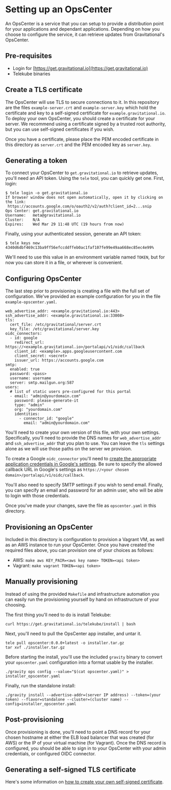Setting up an OpsCenter
===
An OpsCenter is a service that you can setup to provide a distribution point for your applications and dependant applications. Depending on how you choose to configure the service, it can retrieve updates from Gravitational's OpsCenter.

Pre-requisites
---
 - Login for [https://get.gravitational.io](https://get.gravitational.io)
 - Telekube binaries

Create a TLS certificate
---
The OpsCenter will use TLS to secure connections to it. In this repository are the files `example-server.crt` and `example-server.key` which hold the certificate and key to a self-signed certificate for `example.gravitational.io`. To deploy your own OpsCenter, you should create a certificate for your server. We recommend using a certificate signed by a trusted root authority, but you can use self-signed certificates if you wish.

Once you have a certificate, please place the PEM encoded certificate in this directory as `server.crt` and the PEM encoded key as `server.key`.

Generating a token
---
To connect your OpsCenter to `get.gravitational.io` to retrieve updates, you'll need an API token. Using the `tele` tool, you can quickly get one. First, login:

```
$ tele login -o get.gravitational.io
If browser window does not open automatically, open it by clicking on the link:
 https://accounts.google.com/o/oauth2/v2/auth?client_id=2...snip
Ops Center:	get.gravitational.io
Username:	meta@gravitational.io
Cluster:	N/A
Expires:	Wed Mar 29 11:48 UTC (19 hours from now)
```

Finally, using your authenticated session, generate an API token:

```
$ tele keys new
4340d6dbf469c13ba9ff56efccddffeb0ac1faf107fe99e49aa668ec85ec4e99%
```

We'll need to use this value in an environment variable named `TOKEN`, but for now you can store it in a file, or wherever is convenient.

Configuring OpsCenter
---
The last step prior to provisioning is creating a file with the full set of configuration. We've provided an example configuration for you in the file `example-opscenter.yaml`.

```
web_advertise_addr: <example.gravitational.io:443>
ssh_advertise_addr: <example.gravitational.io:33008>
tls:
  cert_file: /etc/gravitational/server.crt
  key_file: /etc/gravitational/server.key
oidc_connectors:
  - id: google
    redirect_url: https://<example.gravitational.io>/portalapi/v1/oidc/callback
    client_id: <example>.apps.googleusercontent.com
    client_secret: <secret>
    issuer_url: https://accounts.google.com
smtp:
  enabled: true
  password: <pass>
  username: username
  server: smtp.mailgun.org:587
users:
  # list of static users pre-configured for this portal
  - email: "admin@yourdomain.com"
    password: please-generate-it
    type: "admin"
    org: "yourdomain.com"
    identities:
      - connector_id: "google"
        email: "admin@yourdomain.com"
```

You'll need to create your own version of this file, with your own settings. Specifically, you'll need to provide the DNS names for `web_advertise_addr` and `ssh_advertise_addr` that you plan to use. You can leave the `tls` settings alone as we will use those paths on the server we provision.

To create a Google `oidc_connector` you'll need to [create the appropriate application credentials in Google's settings](https://developers.google.com/identity/protocols/OpenIDConnect). Be sure to specify the allowed callback URL in Google's settings as `https://<your chosen domain>/portalapi/v1/oidc/callback`.

You'll also need to specify SMTP settings if you wish to send email. Finally, you can specify an email and password for an admin user, who will be able to login with those credentials.

Once you've made your changes, save the file as `opscenter.yaml` in this directory.

Provisioning an OpsCenter
---
Included in this directory is configuration to provision a Vagrant VM, as well as an AWS instance to run your OpsCenter. Once you have created the required files above, you can provision one of your choices as follows:

- AWS: `make aws KEY_PAIR=<aws key name> TOKEN=<api token>`
- Vagrant: `make vagrant TOKEN=<api token>`

Manually provisioning
---
Instead of using the provided `Makefile` and infrastructure automation you can easily run the provisioning yourself by hand on infrastructure of your choosing.

The first thing you'll need to do is install Telekube:

```
curl https://get.gravitational.io/telekube/install | bash
```

Next, you'll need to pull the OpsCenter app installer, and untar it.

```
tele pull opscenter:0.0.0+latest -o installer.tar.gz
tar xvf ./installer.tar.gz
```

Before starting the install, you'll use the included `gravity` binary to convert your `opscenter.yaml` configuration into a format usable by the installer.

```
./gravity ops config --value="$(cat opscenter.yaml)" > installer_opscenter.yaml
```

Finally, run the standalone install:

```
./gravity install --advertise-addr=(server IP address) --token=(your token) --flavor=standalone --cluster=(cluster name) --config=installer_opscenter.yaml
```

Post-provisioning
---
Once provisioning is done, you'll need to point a DNS record for your chosen hostname at either the ELB load balancer that was created (for AWS) or the IP of your virtual machine (for Vagrant). Once the DNS record is configured, you should be able to sign in to your OpsCenter with your admin credentials, or configured OIDC connector.

Generating a self-signed TLS certificate
---
Here's  some information on [how to create your own self-signed certificate](http://www.akadia.com/services/ssh_test_certificate.html).
